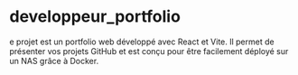 # developpeur_portfolio
e projet est un portfolio web développé avec React et Vite. Il permet de présenter vos projets GitHub et est conçu pour être facilement déployé sur un NAS grâce à Docker.

